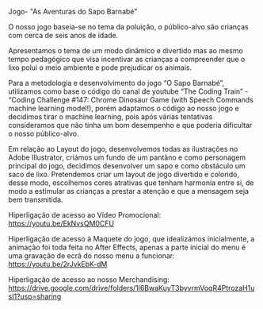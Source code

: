 Jogo- "As Aventuras do Sapo Barnabé"

O nosso jogo baseia-se no tema da poluição, o público-alvo são crianças com cerca de seis anos de idade. 

Apresentamos o tema de um modo dinâmico e divertido mas ao mesmo tempo pedagógico que visa incentivar as crianças a compreender que o lixo polui o meio ambiente e pode prejudicar os animais.

Para a metodologia e desenvolvimento do jogo “O Sapo Barnabé”, utilizamos como base o código do canal de youtube “The Coding Train” - “Coding Challenge #147: Chrome Dinosaur Game (with Speech Commands machine learning model!), porém adaptamos o código ao nosso jogo e decidimos tirar o machine learning, pois após várias tentativas consideramos que não tinha um bom desempenho e que poderia dificultar o nosso público-alvo.

Em relação ao Layout do jogo, desenvolvemos todas as ilustrações no Adobe Illustrator, criámos um fundo de um pantâno e como personagem principal do jogo, decidimos desenvolver um sapo e como obstáculo um saco de lixo. Pretendemos criar um layout de jogo divertido e colorido, desse modo, escolhemos cores atrativas que tenham harmonia entre si, de modo a estimular as crianças a prestar a atenção e que a mensagem seja bem transmitida.

Hiperligação de acesso ao Vídeo Promocional: https://youtu.be/EkNvsQM0CFU

Hiperligação de acesso à Maquete do jogo, que idealizámos inicialmente, a animação foi toda feita no After Effects, apenas a parte inicial do menu é uma gravação de ecrã do nosso menu a funcionar: 
https://youtu.be/2rJvkEbK-dM


Hiperligação de acesso ao nosso Merchandising: 
https://drive.google.com/drive/folders/1l6BwaKuyT3byvrmVoqR4PtrozaH1usI1?usp=sharing
